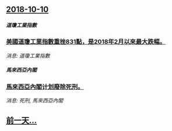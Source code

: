 ## [2018-10-10](/news/2018/10/10/index.md)

##### 道瓊工業指數
### [美國道瓊工業指數重挫831點，是2018年2月以來最大跌幅。 ](/news/2018/10/10/美國道瓊工業指數重挫831點-是2018年2月以來最大跌幅.md)
_消息: 道瓊工業指數_

##### 馬來西亞內閣
### [馬來西亞內閣计划廢除死刑。 ](/news/2018/10/10/馬來西亞內閣计划廢除死刑.md)
_消息: 死刑, 馬來西亞內閣_

## [前一天...](/news/2018/10/9/index.md)

